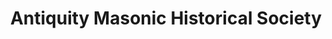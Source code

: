 ---
layout: repo
title: "Antiquity Masonic Historical Society"
id: 18869
permalink: repos/18869/
---